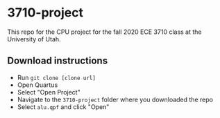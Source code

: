 # 3710-project

This repo for the CPU project for the fall 2020 ECE 3710 class at the University of Utah.

## Download instructions

- Run `git clone [clone url]`
- Open Quartus
- Select "Open Project"
- Navigate to the `3710-project` folder where you downloaded the repo
- Select `alu.qpf` and click "Open"